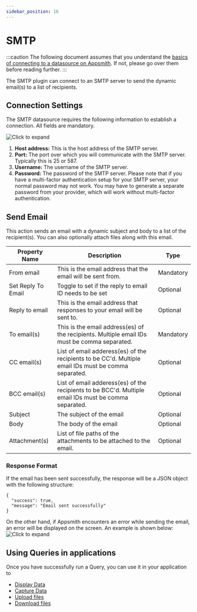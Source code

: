 ```yaml
---
sidebar_position: 16
---
```

# SMTP

:::caution
The following document assumes that you understand the [basics of connecting to a datasource on Appsmith](/core-concepts/connecting-to-data-sources/connecting-to-databases.md#connecting-to-a-database). If not, please go over them before reading further.
:::

The SMTP plugin can connect to an SMTP server to send the dynamic email(s) to a list of recipients.

<figure>
  <object data="https://www.youtube.com/embed/hAln7o1aUA4?autoplay=0" width='750px' height='400px'></object> 
  <figcaption align="center"><i></i></figcaption>
</figure>

## Connection Settings

The SMTP datasource requires the following information to establish a connection. All fields are mandatory.

![Click to expand](/img/smtp_create_datasource.png)

1. **Host address:** This is the host address of the SMTP server.
2. **Port:** The port over which you will communicate with the SMTP server. Typically this is 25 or 587.
3. **Username:** The username of the SMTP server.
4. **Password:** The password of the SMTP server. Please note that if you have a multi-factor authentication setup for your SMTP server, your normal password may not work. You may have to generate a separate password from your provider, which will work without multi-factor authentication.

## Send Email

This action sends an email with a dynamic subject and body to a list of the recipient(s). You can also optionally attach files along with this email.

| Property Name      | Description                                                                                           | Type      |
| ------------------ | ----------------------------------------------------------------------------------------------------- | --------- |
| From email         | This is the email address that the email will be sent from.                                           | Mandatory |
| Set Reply To Email | Toggle to set if the reply to email ID needs to be set                                                | Optional  |
| Reply to email     | This is the email address that responses to your email will be sent to.                               | Optional  |
| To email(s)        | This is the email address(es) of the recipients. Multiple email IDs must be comma separated.          | Mandatory |
| CC email(s)        | List of email adderess(es) of the recipients to be CC'd. Multiple email IDs must be comma separated.  | Optional  |
| BCC email(s)       | List of email adderess(es) of the recipients to be BCC'd. Multiple email IDs must be comma separated. | Optional  |
| Subject            | The subject of the email                                                                              | Optional  |
| Body               | The body of the email                                                                                 | Optional  |
| Attachment(s)      | List of file paths of the attachments to be attached to the email.                                    | Optional  |

### Response Format

If the email has been sent successfully, the response will be a JSON object with the following structure:

```
{
  "success": true,
  "message": "Email sent successfully"
}
```

On the other hand, if Appsmith encounters an error while sending the email, an error will be displayed on the screen. An example is shown below: ![Click to expand](/img/smtp_error_response.png)

## Using Queries in applications

Once you have successfully run a Query, you can use it in your application to

* [Display Data](/core-concepts/data-access-and-binding/displaying-data-read/)
* [Capture Data](/core-concepts/data-access-and-binding/capturing-data-write/)
* [Upload files](/learning-and-resources/how-to-guides/how-to-upload-to-s3.md#uploading-a-file)
* [Download files](/learning-and-resources/how-to-guides/how-to-upload-to-s3.md#downloading-files)
